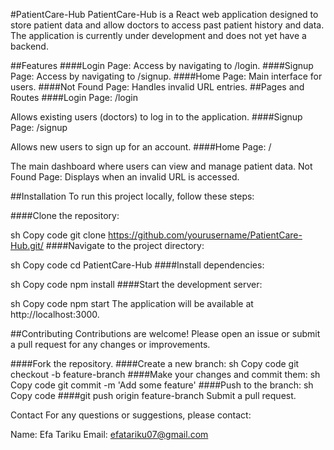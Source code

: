 #PatientCare-Hub
PatientCare-Hub is a React web application designed to store patient data and allow doctors to access past patient history and data. The application is currently under development and does not yet have a backend.

##Features
####Login Page: Access by navigating to /login.
####Signup Page: Access by navigating to /signup.
####Home Page: Main interface for users.
####Not Found Page: Handles invalid URL entries.
##Pages and Routes
####Login Page: /login

Allows existing users (doctors) to log in to the application.
####Signup Page: /signup

Allows new users to sign up for an account.
####Home Page: /

The main dashboard where users can view and manage patient data.
Not Found Page: Displays when an invalid URL is accessed.

##Installation
To run this project locally, follow these steps:

####Clone the repository:

sh
Copy code
git clone https://github.com/yourusername/PatientCare-Hub.git/
####Navigate to the project directory:

sh
Copy code
cd PatientCare-Hub
####Install dependencies:

sh
Copy code
npm install
####Start the development server:

sh
Copy code
npm start
The application will be available at http://localhost:3000.


##Contributing
Contributions are welcome! Please open an issue or submit a pull request for any changes or improvements.

####Fork the repository.
####Create a new branch:
sh
Copy code
git checkout -b feature-branch
####Make your changes and commit them:
sh
Copy code
git commit -m 'Add some feature'
####Push to the branch:
sh
Copy code
####git push origin feature-branch
Submit a pull request.

Contact
For any questions or suggestions, please contact:

Name: Efa Tariku
Email: efatariku07@gmail.com

